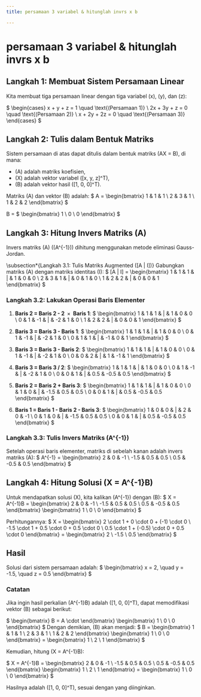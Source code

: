 ```yaml
---
title: persamaan 3 variabel & hitunglah invrs x b

---
```


# persamaan 3 variabel & hitunglah invrs x b

## Langkah 1: Membuat Sistem Persamaan Linear
Kita membuat tiga persamaan linear dengan tiga variabel \(x\), \(y\), dan \(z\):

$
\begin{cases}
x + y + z = 1 \quad \text{(Persamaan 1)} \\
2x + 3y + z = 0 \quad \text{(Persamaan 2)} \\
x + 2y + 2z = 0 \quad \text{(Persamaan 3)}
\end{cases}
$

## Langkah 2: Tulis dalam Bentuk Matriks
Sistem persamaan di atas dapat ditulis dalam bentuk matriks \(AX = B\), di mana:
- \(A\) adalah matriks koefisien,
- \(X\) adalah vektor variabel \([x, y, z]^T\),
- \(B\) adalah vektor hasil \([1, 0, 0]^T\).

Matriks \(A\) dan vektor \(B\) adalah:
$
A = \begin{bmatrix}
1 & 1 & 1 \\
2 & 3 & 1 \\
1 & 2 & 2
\end{bmatrix}
$

B = 
$
\begin{bmatrix}
1 \\
0 \\
0
\end{bmatrix}
$

## Langkah 3: Hitung Invers Matriks \(A\)
Invers matriks \(A\) (\(A^{-1}\)) dihitung menggunakan metode eliminasi Gauss-Jordan.

\subsection*{Langkah 3.1: Tulis Matriks Augmented \([A | I]\)}
Gabungkan matriks \(A\) dengan matriks identitas \(I\):
$
[A | I] = \begin{bmatrix}
1 & 1 & 1 & | & 1 & 0 & 0 \\
2 & 3 & 1 & | & 0 & 1 & 0 \\
1 & 2 & 2 & | & 0 & 0 & 1
\end{bmatrix}
$

### Langkah 3.2: Lakukan Operasi Baris Elementer
1. $\textbf{Baris 2 = Baris 2 - 2 \(\times\) Baris 1}:$
   $
   \begin{bmatrix}
   1 & 1 & 1 & | & 1 & 0 & 0 \\
   0 & 1 & -1 & | & -2 & 1 & 0 \\
   1 & 2 & 2 & | & 0 & 0 & 1
   \end{bmatrix}
   $

2. $\textbf{Baris 3 = Baris 3 - Baris 1}:$
   $
   \begin{bmatrix}
   1 & 1 & 1 & | & 1 & 0 & 0 \\
   0 & 1 & -1 & | & -2 & 1 & 0 \\
   0 & 1 & 1 & | & -1 & 0 & 1
   \end{bmatrix}
   $

3. $\textbf{Baris 3 = Baris 3 - Baris 2}:$
   $
   \begin{bmatrix}
   1 & 1 & 1 & | & 1 & 0 & 0 \\
   0 & 1 & -1 & | & -2 & 1 & 0 \\
   0 & 0 & 2 & | & 1 & -1 & 1
   \end{bmatrix}
   $

4. $\textbf{Baris 3 = Baris 3 / 2}:$
   $
   \begin{bmatrix}
   1 & 1 & 1 & | & 1 & 0 & 0 \\
   0 & 1 & -1 & | & -2 & 1 & 0 \\
   0 & 0 & 1 & | & 0.5 & -0.5 & 0.5
   \end{bmatrix}
   $

5. $\textbf{Baris 2 = Baris 2 + Baris 3}:$
   $
   \begin{bmatrix}
   1 & 1 & 1 & | & 1 & 0 & 0 \\
   0 & 1 & 0 & | & -1.5 & 0.5 & 0.5 \\
   0 & 0 & 1 & | & 0.5 & -0.5 & 0.5
   \end{bmatrix}
   $

6. $\textbf{Baris 1 = Baris 1 - Baris 2 - Baris 3}:$
   $
   \begin{bmatrix}
   1 & 0 & 0 & | & 2 & 0 & -1 \\
   0 & 1 & 0 & | & -1.5 & 0.5 & 0.5 \\
   0 & 0 & 1 & | & 0.5 & -0.5 & 0.5
   \end{bmatrix}
   $

### Langkah 3.3: Tulis Invers Matriks \(A^{-1}\)
Setelah operasi baris elementer, matriks di sebelah kanan adalah invers matriks \(A\):
$
A^{-1} = \begin{bmatrix}
2 & 0 & -1 \\
-1.5 & 0.5 & 0.5 \\
0.5 & -0.5 & 0.5
\end{bmatrix}
$

## Langkah 4: Hitung Solusi \(X = A^{-1}B\)
Untuk mendapatkan solusi \(X\), kita kalikan \(A^{-1}\) dengan \(B\):
$
X = A^{-1}B = \begin{bmatrix}
2 & 0 & -1 \\
-1.5 & 0.5 & 0.5 \\
0.5 & -0.5 & 0.5
\end{bmatrix}
\begin{bmatrix}
1 \\
0 \\
0
\end{bmatrix}
$

Perhitungannya:
$
X = \begin{bmatrix}
2 \cdot 1 + 0 \cdot 0 + (-1) \cdot 0 \\
-1.5 \cdot 1 + 0.5 \cdot 0 + 0.5 \cdot 0 \\
0.5 \cdot 1 + (-0.5) \cdot 0 + 0.5 \cdot 0
\end{bmatrix}
= \begin{bmatrix}
2 \\
-1.5 \\
0.5
\end{bmatrix}
$

## Hasil
Solusi dari sistem persamaan adalah:
$
\begin{bmatrix}
x = 2, \quad y = -1.5, \quad z = 0.5
\end{bmatrix}
$

### Catatan
Jika ingin hasil perkalian \(A^{-1}B\) adalah \([1, 0, 0]^T\), dapat memodifikasi vektor \(B\) sebagai berikut:

$
\begin{bmatrix} B = A \cdot \end{bmatrix}
\begin{bmatrix}
1 \\
0 \\
0
\end{bmatrix}
$
Dengan demikian, \(B\) akan menjadi:
$
B = \begin{bmatrix}
1 & 1 & 1 \\
2 & 3 & 1 \\
1 & 2 & 2
\end{bmatrix}
\begin{bmatrix}
1 \\
0 \\
0
\end{bmatrix}
= \begin{bmatrix}
1 \\
2 \\
1
\end{bmatrix}
$


Kemudian, hitung \(X = A^{-1}B\):

$
X = A^{-1}B = \begin{bmatrix}
2 & 0 & -1 \\
-1.5 & 0.5 & 0.5 \\
0.5 & -0.5 & 0.5
\end{bmatrix}
\begin{bmatrix}
1 \\
2 \\
1
\end{bmatrix}
= \begin{bmatrix}
1 \\
0 \\
0
\end{bmatrix}
$

Hasilnya adalah \([1, 0, 0]^T\), sesuai dengan yang diinginkan.
